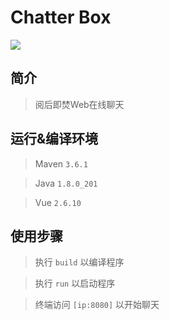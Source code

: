# Chatter Box

![](PREVIEW.gif)

## 简介

> 阅后即焚Web在线聊天

## 运行&编译环境

> Maven `3.6.1`

> Java `1.8.0_201`

> Vue `2.6.10`

## 使用步骤

> 执行 `build` 以编译程序

> 执行 `run` 以启动程序

> 终端访问 `[ip:8080]` 以开始聊天

